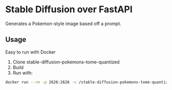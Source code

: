 # Stable Diffusion over FastAPI

Generates a Pokemon-style image based off a prompt.

## Usage

Easy to run with Docker

1. Clone stable-diffusion-pokemons-tome-quantized
2. Build
3. Run with:

```bash
docker run --rm -p 2626:2626 -v /stable-diffusion-pokemons-tome-quantized:/app/stable-diffusion-pokemons-tome-quantized <img>
```